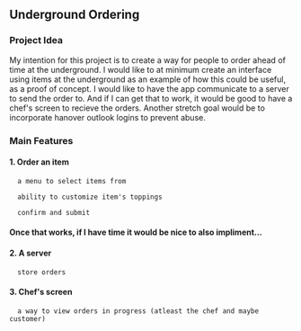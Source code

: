 ## Underground Ordering
### Project Idea
My intention for this project is to create a way for people to order ahead of time at the underground. I would like to at minimum create an interface using items at the underground as an example of how this could be useful, as a proof of concept. I would like to have the app communicate to a server to send the order to. And if I can get that to work, it would be good to have a chef's screen to recieve the orders. Another stretch goal would be to incorporate hanover outlook logins to prevent abuse.

### Main Features
#### 1. Order an item
   
      a menu to select items from
   
      ability to customize item's toppings
   
      confirm and submit
   

#### Once that works, if I have time it would be nice to also impliment...

#### 2. A server
   
      store orders

#### 3. Chef's screen
   
      a way to view orders in progress (atleast the chef and maybe customer)
